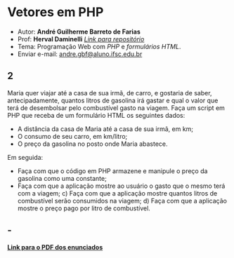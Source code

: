 # Vetores em PHP

+ Autor: **André Guilherme Barreto de Farias**
+ Prof: **Herval Daminelli** [*Link para repositório*]((https://hdam.pro.br/ctds-prw.html#mostra))
+ Tema: Programação Web com *PHP* e *formulários HTML*.
+ Enviar e-mail: [andre.gbf@aluno.ifsc.edu.br](mailto:andre.gbf@aluno.ifsc.edu.br)

## 2

Maria quer viajar até a casa de sua irmã, de carro, e gostaria de saber, antecipadamente, quantos litros de gasolina irá gastar e qual o valor que terá de desembolsar pelo combustível gasto na viagem. Faça um script em PHP que receba de um formulário HTML os seguintes dados:

+ A distância da casa de Maria até a casa de sua irmã, em km;
+ O consumo de seu carro, em km/litro;
+ O preço da gasolina no posto onde Maria abastece.

Em seguida:

+ Faça com que o código em PHP armazene e manipule o preço da gasolina como uma constante;
+ Faça com que a aplicação mostre ao usuário o gasto que o mesmo terá com a viagem; c) Faça com que a aplicação mostre quantos litros de combustível serão consumidos na viagem; d) Faça com que a aplicação mostre o preço pago por litro de combustível.

## -

[**Link para o PDF dos enunciados**](https://hdam.pro.br/ctds-prw/exercicios/fundamentos-formularios.pdf)
